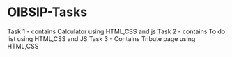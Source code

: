 # OIBSIP-Tasks
Task 1 - contains Calculator using HTML,CSS and js
Task 2 - contains To do list using HTML,CSS and JS
Task 3 - Contains Tribute page using HTML,CSS
